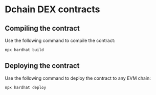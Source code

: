 # Dchain DEX contracts

## Compiling the contract

Use the following command to compile the contract:

```bash
npx hardhat build
```

## Deploying the contract

Use the following command to deploy the contract to any EVM chain:

```bash
npx hardhat deploy
```